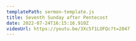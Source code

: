 ```yaml
---
templatePath: sermon-template.js
title: Seventh Sunday after Pentecost
date: 2022-07-24T16:15:16.910Z
videoUrl: https://youtu.be/3Xc5f1LOFQc?t=2047
---
```

